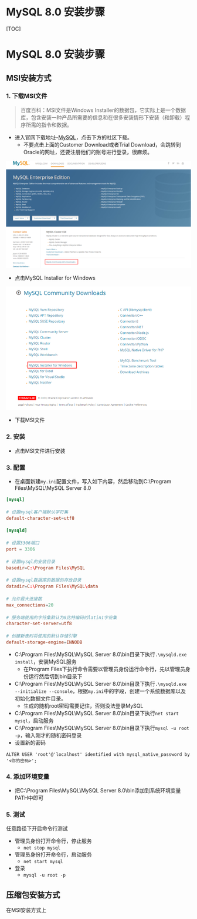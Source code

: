 # MySQL 8.0 安装步骤


[TOC]

# MySQL 8.0 安装步骤

## MSI安装方式

### 1. 下载MSI文件

> 百度百科：MSI文件是Windows Installer的数据包，它实际上是一个数据库，包含安装一种产品所需要的信息和在很多安装情形下安装（和卸载）程序所需的指令和数据。

- 进入官网下载地址-[MySQL](https://www.mysql.com/downloads/)，点击下方的社区下载。
    - 不要点击上面的Customer Download或者Trial Download，会跳转到Oracle的网址，还要注册他们的账号进行登录，很麻烦。

![image-20200806170326384](images/image-20200806170326384.png)

- 点击MySQL Installer for Windows

![image-20200806170618659](images/image-20200806170618659.png)

- 下载MSI文件

### 2. 安装

- 点击MSI文件进行安装

### 3. 配置

- 在桌面新建`my.ini`配置文件，写入如下内容，然后移动到C:\Program Files\MySQL\MySQL Server 8.0

```toml
[mysql]

# 设置mysql客户端默认字符集
default-character-set=utf8

[mysqld]

# 设置3306端口
port = 3306

# 设置mysql的安装目录
basedir=C:\Program Files\MySQL

# 设置mysql数据库的数据的存放目录
datadir=C:\Program Files\MySQL\data

# 允许最大连接数
max_connections=20

# 服务端使用的字符集默认为8比特编码的latin1字符集
character-set-server=utf8

# 创建新表时将使用的默认存储引擎
default-storage-engine=INNODB
```

- C:\Program Files\MySQL\MySQL Server 8.0\bin目录下执行`.\mysqld.exe install`，安装MySQL服务
    - 在Program Files下执行命令需要以管理员身份运行命令行，先以管理员身份运行然后切到bin目录下
- C:\Program Files\MySQL\MySQL Server 8.0\bin目录下执行`.\mysqld.exe --initialize --console`，根据`my.ini`中的字段，创建一个系统数据库以及初始化数据文件目录。
    - 生成的随机root密码需要记住，否则没法登录MySQL
- C:\Program Files\MySQL\MySQL Server 8.0\bin目录下执行`net start mysql`，启动服务
- C:\Program Files\MySQL\MySQL Server 8.0\bin目录下执行`mysql -u root -p`，输入刚才的随机密码登录
- 设置新的密码

```mysql
ALTER USER 'root'@'localhost' identified with mysql_native_password by '<你的密码>';
```

### 4. 添加环境变量

- 把C:\Program Files\MySQL\MySQL Server 8.0\bin添加到系统环境变量PATH中即可

### 5. 测试

任意路径下开启命令行测试

- 管理员身份打开命令行，停止服务
    - `net stop mysql`
- 管理员身份打开命令行，启动服务
    - `net start mysql`
- 登录
    - `mysql -u root -p`

## 压缩包安装方式

在MSI安装方式上

